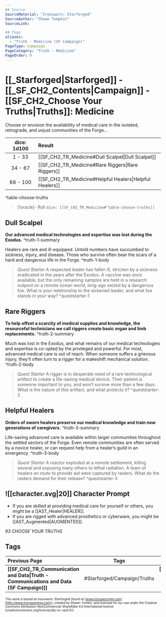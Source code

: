 ```yaml
---
## Source
SourceMaterial: "Ironsworn: Starforged"
SourceAuthor: "Shawn Tompkin"
SourceLink: 

## Page
aliases:
  - "Truth - Medicine (SF Campaign)"
PageType: Campaign
PageCategory: "Truth - Medicine"
PageOrder: 9
---
```

# [[_Starforged|Starforged]] - [[_SF_CH2_Contents|Campaign]] - [[SF_CH2_Choose Your Truths|Truths]]: Medicine
Choose or envision the availability of medical care in the isolated, retrograde, and unjust communities of the Forge...

| dice: 1d100 | Result |
| :---: |:--- |
| 1 - 33 | [[SF_CH2_TR_Medicine#Dull Scalpel\|Dull Scalpel]] |
| 34 - 67 | [[SF_CH2_TR_Medicine#Rare Riggers\|Rare Riggers]] |
| 68 - 100 | [[SF_CH2_TR_Medicine#Helpful Healers\|Helpful Healers]] |
^table-choose-truths

> [!oracle]- Roll
> `dice: [[SF_CH2_TR_Medicine#^table-choose-truths]]`

## Dull Scalpel
**Our advanced medical technologies and expertise was lost during the Exodus.** ^truth-1-summary
 
Healers are rare and ill-equipped. Untold numbers have succumbed to sickness, injury, and disease. Those who survive often bear the scars of a hard and dangerous life in the Forge. ^truth-1-body

> _Quest Starter_
> A respected leader has fallen ill, stricken by a sickness eradicated in the years after the Exodus. A vaccine was once available, but the only remaining samples are held in a research outpost on a remote ocean world, long-ago seized by a dangerous foe. What is your relationship to the sickened leader, and what foe stands in your way? ^queststarter-1

## Rare Riggers
**To help offset a scarcity of medical supplies and knowledge, the resourceful technicians we call riggers create basic organ and limb replacements.** ^truth-2-summary
 
Much was lost in the Exodus, and what remains of our medical technologies and expertise is co-opted by the privileged and powerful. For most, advanced medical care is out of reach. When someone suffers a grievous injury, they’ll often turn to a rigger for a makeshift mechanical solution. ^truth-2-body

> _Quest Starter_
> A rigger is in desperate need of a rare technological artifact to create a life-saving medical device. Their patient is someone important to you, and won’t survive more than a few days. What is the nature of this artifact, and what protects it? ^queststarter-2

## Helpful Healers
**Orders of sworn healers preserve our medical knowledge and train new generations of caregivers.** ^truth-3-summary
 
Life-saving advanced care is available within larger communities throughout the settled sectors of the Forge. Even remote communities are often served by a novice healer, or can request help from a healer’s guild in an emergency. ^truth-3-body

> _Quest Starter_
> A reactor exploded at a remote settlement, killing several and exposing many others to lethal radiation. A team of healers en route to provide aid were captured by raiders. What do the raiders demand for their release? ^queststarter-3

## ![[character.svg|20]] Character Prompt
- If you are skilled at providing medical care for yourself or others, you might be a [[AST_Healer|HEALER]].
- If you are rigged with advanced prosthetics or cyberware, you might be [[AST_Augmented|AUGMENTED]].

*93 CHOOSE YOUR TRUTHS*

## Tags
| Previous Page | Tags | Next Page |
|:--- |:---:| ---:|
| **[[SF_CH2_TR_Communication and Data\|Truth - Communications and Data (SF Campaign)]]** | #Starforged/Campaign/Truths | **[[SF_CH2_TR_Artificial Intelligence\|Truth - Artificial Intelligence (SF Campaign)]]** |

<font size=-2>This work is based on Ironsworn: Starforged (found at [www.ironswornrpg.com](http://www.ironswornrpg.com)), created by Shawn Tomkin, and licensed for our use under the Creative Commons Attribution-NonCommercial-ShareAlike 4.0 International license  (creativecommons.org/licenses/by-nc-sa/4.0/).</font>